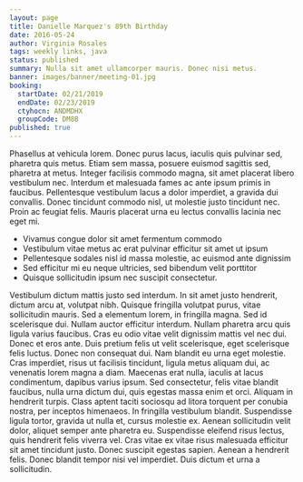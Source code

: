 ```yaml
---
layout: page
title: Danielle Marquez's 89th Birthday
date: 2016-05-24
author: Virginia Rosales
tags: weekly links, java
status: published
summary: Nulla sit amet ullamcorper mauris. Donec nisi metus.
banner: images/banner/meeting-01.jpg
booking:
  startDate: 02/21/2019
  endDate: 02/23/2019
  ctyhocn: ANDMDHX
  groupCode: DM8B
published: true
---
```

Phasellus at vehicula lorem. Donec purus lacus, iaculis quis pulvinar sed, pharetra quis metus. Etiam sem massa, posuere euismod sagittis sed, pharetra at metus. Integer facilisis commodo magna, sit amet placerat libero vestibulum nec. Interdum et malesuada fames ac ante ipsum primis in faucibus. Pellentesque vestibulum lacus a dolor imperdiet, a gravida dui convallis. Donec tincidunt commodo nisl, ut molestie justo tincidunt nec. Proin ac feugiat felis. Mauris placerat urna eu lectus convallis lacinia nec eget mi.

* Vivamus congue dolor sit amet fermentum commodo
* Vestibulum vitae metus ac erat pulvinar efficitur sit amet ut ipsum
* Pellentesque sodales nisl id massa molestie, ac euismod ante dignissim
* Sed efficitur mi eu neque ultricies, sed bibendum velit porttitor
* Quisque sollicitudin ipsum nec suscipit consectetur.

Vestibulum dictum mattis justo sed interdum. In sit amet justo hendrerit, dictum arcu at, volutpat nibh. Quisque fringilla volutpat purus, vitae sollicitudin mauris. Sed a elementum lorem, in fringilla magna. Sed id scelerisque dui. Nullam auctor efficitur interdum. Nullam pharetra arcu quis ligula varius faucibus. Cras eu odio vitae velit dignissim mattis vel nec dui. Donec et eros ante. Duis pretium felis ut velit scelerisque, eget scelerisque felis luctus. Donec non consequat dui. Nam blandit eu urna eget molestie. Cras imperdiet, risus ut facilisis tincidunt, ligula metus aliquam dui, ac venenatis lorem magna a diam. Maecenas erat nulla, iaculis at lacus condimentum, dapibus varius ipsum.
Sed consectetur, felis vitae blandit faucibus, nulla urna dictum dui, quis egestas massa enim et orci. Aliquam in hendrerit turpis. Class aptent taciti sociosqu ad litora torquent per conubia nostra, per inceptos himenaeos. In fringilla vestibulum blandit. Suspendisse ligula tortor, gravida ut nulla et, cursus molestie ex. Aenean sollicitudin velit dolor, aliquet semper ante pharetra eu. Suspendisse eleifend risus lectus, quis hendrerit felis viverra vel. Cras vitae ex vitae risus malesuada efficitur sit amet tincidunt justo. Donec suscipit egestas sapien. Aenean a hendrerit felis. Donec blandit tempor nisi vel imperdiet. Duis dictum et urna a sollicitudin.
